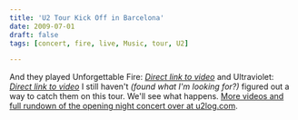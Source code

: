 ```yaml
---
title: 'U2 Tour Kick Off in Barcelona'
date: 2009-07-01
draft: false
tags: [concert, fire, live, Music, tour, U2]

---
```


And they played Unforgettable Fire:  _[Direct link to video](http://www.youtube.com/watch?v=FLaLeUaAh-M)_ and Ultraviolet:  _[Direct link to video](http://www.youtube.com/watch?v=M6v5MnKiBPE)_ I still haven't _(found what I'm looking for?)_ figured out a way to catch them on this tour. We'll see what happens. [More videos and full rundown of the opening night concert over at u2log.com](http://u2log.com/2009/06/30/u2-360-opening-night-barcelona-june-30-2009/#more-6994).